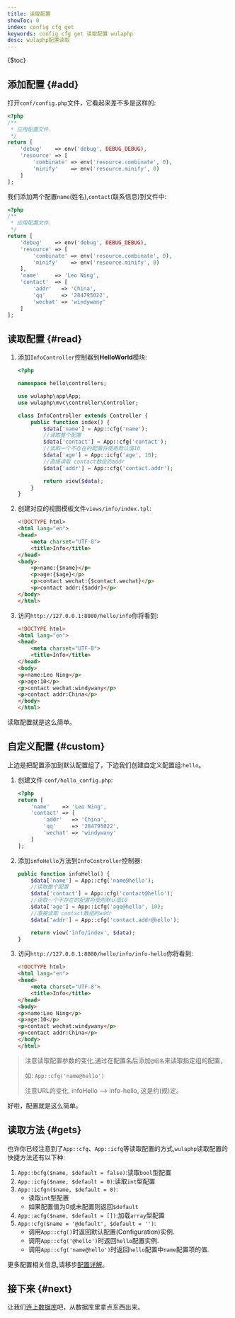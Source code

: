 ```yaml
---
title: 读取配置
showToc: 0
index: config cfg get
keywords: config cfg get 读取配置 wulaphp
desc: wulaphp配置读取
---
```


{$toc}

## 添加配置 {#add}

打开`conf/config.php`文件，它看起来差不多是这样的:

```php
<?php
/**
 * 应用配置文件.
 */
return [
    'debug'    => env('debug', DEBUG_DEBUG),
    'resource' => [
        'combinate' => env('resource.combinate', 0),
        'minify'    => env('resource.minify', 0)
    ]
];
```

我们添加两个配置`name`(姓名),`contact`(联系信息)到文件中:

```php
<?php
/**
 * 应用配置文件.
 */
return [
    'debug'    => env('debug', DEBUG_DEBUG),
    'resource' => [
        'combinate' => env('resource.combinate', 0),
        'minify'    => env('resource.minify', 0)
    ],
    'name'     => 'Leo Ning',
    'contact'  => [
        'addr'   => 'China',
        'qq'     => '284795022',
        'wechat' => 'windywany'
    ]
];
```

## 读取配置 {#read}

1. 添加`InfoController`控制器到**HelloWorld**模块:

    ```php
    <?php

    namespace hello\controllers;

    use wulaphp\app\App;
    use wulaphp\mvc\controller\Controller;

    class InfoController extends Controller {
        public function index() {
            $data['name'] = App::cfg('name');
            //读取整个配置
            $data['contact'] = App::cfg('contact');
            //读取一个不存在的配置将使用默认值10
            $data['age'] = App::icfg('age', 10);
            //直接读取 contact数组的addr
            $data['addr'] = App::cfg('contact.addr');

            return view($data);
        }
    }
    ```

2. 创建对应的视图模板文件`views/info/index.tpl`:

    ```html
    <!DOCTYPE html>
    <html lang="en">
    <head>
        <meta charset="UTF-8">
        <title>Info</title>
    </head>
    <body>
        <p>name:{$name}</p>
        <p>age:{$age}</p>
        <p>contact wechat:{$contact.wechat}</p>
        <p>contact addr:{$addr}</p>
    </body>
    </html>
    ```

3. 访问`http://127.0.0.1:8080/hello/info`你将看到:

    ```html
    <!DOCTYPE html>
    <html lang="en">
    <head>
        <meta charset="UTF-8">
        <title>Info</title>
    </head>
    <body>
    <p>name:Leo Ning</p>
    <p>age:10</p>
    <p>contact wechat:windywany</p>
    <p>contact addr:China</p>
    </body>
    </html>
    ```

读取配置就是这么简单。

## 自定义配置 {#custom}

上边是把配置添加到默认配置组了，下边我们创建自定义配置组:`hello`。

1. 创建文件 `conf/hello_config.php`:

    ```php
    <?php
    return [
        'name'    => 'Leo Ning',
        'contact' => [
            'addr'   => 'China',
            'qq'     => '284795022',
            'wechat' => 'windywany'
        ]
    ];
    ```

2. 添加`infoHello`方法到`InfoController`控制器:

    ```php
    public function infoHello() {
        $data['name'] = App::cfg('name@hello');
        //读取整个配置
        $data['contact'] = App::cfg('contact@hello');
        //读取一个不存在的配置将使用默认值10
        $data['age'] = App::icfg('age@hello', 10);
        //直接读取 contact数组的addr
        $data['addr'] = App::cfg('contact.addr@hello');

        return view('info/index', $data);
    }
    ```

3. 访问`http://127.0.0.1:8080/hello/info/info-hello`你将看到:

    ```html
    <!DOCTYPE html>
    <html lang="en">
    <head>
        <meta charset="UTF-8">
        <title>Info</title>
    </head>
    <body>
    <p>name:Leo Ning</p>
    <p>age:10</p>
    <p>contact wechat:windywany</p>
    <p>contact addr:China</p>
    </body>
    </html>
    ```

> 注意读取配置参数的变化,通过在配置名后添加`@组名`来读取指定组的配置，
>
> 如: `App::cfg('name@hello')`
>
> 注意URL的变化, infoHello --> info-hello, 这是约(规)定。

好啦，配置就是这么简单。

## 读取方法 {#gets}

也许你已经注意到了`App::cfg`、`App::icfg`等读取配置的方式,`wulaphp`读取配置的快捷方法还有以下种:

1. `App::bcfg($name, $default = false)`:读取`bool`型配置
2. `App::icfg($name, $default = 0)`:读取`int`型配置
3. `App::icfgn($name, $default = 0)`:
    * 读取`int`型配置
    * 如果配置值为0或未配置则返回`$default`
4. `App::acfg($name, $default = [])`:加载`array`型配置
5. `App::cfg($name = '@default', $default = '')`:
    * 调用`App::cfg()`时返回默认配置(Configuration)实例.
    * 调用`App::cfg('@hello')`时返回`hello`配置实例.
    * 调用`App::cfg('name@hello')`时返回`hello`配置中`name`配置项的值.

更多配置相关信息,请移步[配置详解](config/index.md)。

## 接下来 {#next}

让我们[连上数据库](db.md)吧，从数据库里拿点东西出来。
